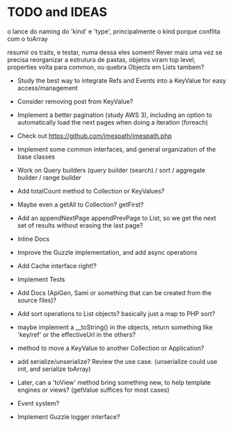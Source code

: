 # TODO and IDEAS

o lance do naming do 'kind' e 'type', principalmente o kind porque conflita com o toArray

resumir os traits, e testar, numa dessa eles somem! Rever mais uma vez se precisa reorganizar a estrutura de pastas, objetos viram top level, properties volta para common, ou quebra Objects em Lists tambem?

- Study the best way to integrate Refs and Events into a KeyValue for easy access/management

- Consider removing post from KeyValue?

- Implement a better pagination (study AWS 3), including an option to automatically load the next pages when doing a iteration (foreach)

- Check out https://github.com/jmespath/jmespath.php

- Implement some common interfaces, and general organization of the base classes

- Work on Query builders (query builder (search) / sort / aggregate builder / range builder

- Add totalCount method to Collection or KeyValues?

- Maybe even a getAll to Collection? getFirst?

- Add an appendNextPage appendPrevPage to List, so we get the next set of results without erasing the last page?

- Inline Docs

- Improve the Guzzle implementation, and add async operations

- Add Cache interface right!?

- Implement Tests

- Add Docs (ApiGen, Sami or something that can be created from the source files)?

- Add sort operations to List objects? basically just a map to PHP sort?

- maybe implement a __toString() in the objects, return something like 'key/ref' or the effectiveUrl in the others?

- method to move a KeyValue to another Collection or Application?

- add serialize/unserialize? Review the use case. (unserialize could use init, and serialize toArray)

- Later, can a 'toView' method bring something new, to help template engines or views? (getValue suffices for most cases)

- Event system?

- Implement Guzzle logger interface?